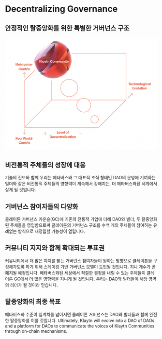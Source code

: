 # Decentralizing Governance

## 안정적인 탈중앙화를 위한 특별한 거버넌스 구조

![](../../klaytn2/images/governance.png)

## 비전통적 주체들의 성장에 대응<a href="#response-to-non-traditional-entities" id="response-to-non-traditional-entities"></a>

기술의 진보와 함께 우리는 메타버스와 그 대표적 조직 형태인 DAO의 운영에 기여하는 빌더와 같은 비전통적 주체들의 영향력이 계속해서 강해지는, 더 메타버스화된 세계에서 살게 될 것입니다.

## 거버넌스 참여자들의 다양화<a href="#diversification-of-governance-participants" id="diversification-of-governance-participants"></a>

클레이튼 거버넌스 카운슬(GC)에 기존의 전통적 기업에 더해 DAO와 빌더, 두 탈중앙화된 주체들을 영입함으로써 클레이튼의 거버넌스 구조를 수백 개의 주체들이 참여하는 유례없는 방식으로 재정립할 가능성이 열립니다.

## 커뮤니티 지지와 함께 확대되는 투표권<a href="#voting-power-that-scales-with-community-support" id="voting-power-that-scales-with-community-support"></a>

커뮤니티에서 더 많은 지지를 받는 거버넌스 참여자들이 원하는 방향으로 클레이튼을 구성해가도록 하기 위해 스테이킹 기반 거버넌스 모델이 도입될 것입니다. 지니 계수가 곧 폐지될 예정입니다. 메타버스화된 세상에서 적절한 결정을 내릴 수 있는 주체들이 클레이튼 GC에서 더 많은 영향력을 지니게 될 것입니다. 우리는 DAO와 빌더들이 해당 영역의 리더가 될 것이라 믿습니다.

## 탈중앙화의 최종 목표<a href="#ultimate-goal-of-decentralization" id="ultimate-goal-of-decentralization"></a>

메타버스화 수준이 임계치를 넘어서면 클레이튼 거버넌스는 DAO와 빌더들과 함께 완전한 탈중앙화를 이룰 것입니다. Ultimately, Klaytn will evolve into a DAO of DAOs and a platform for DAOs to communicate the voices of Klaytn Communities through on-chain mechanisms.
